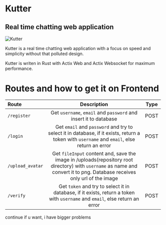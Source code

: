 # Kutter

## Real time chatting web application

![Kutter](https://github.com/Icarox52/kutter/blob/main/static/imgs/banner.png)

Kutter is a real time chatting web application with a focus on speed and simplicity without that polluted design.

Kutter is writen in Rust with Actix Web and Actix Websocket for maximum performance.

# Routes and how to get it on Frontend

| Route | Description | Type |
| :--- | :---: | :---: |
| `/register` | Get `username`, `email` and `password` and insert it to database | POST |
| `/login` | Get `email` and `password` and try to select it in database, if it exists, return a token with `username` and `email`, else return an error | POST |
| `/upload_avatar` | Get `fileInput` content and, save the image in /uploads(repository root directory) with `username` as name and convert it to png. Database receives only url of the image | POST |
| `/verify` | Get `token` and try to select it in database, if it exists, return a token with `username` and `email`, else return an error | POST |

continue if u want, i have bigger problems
